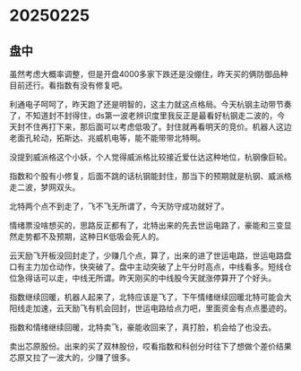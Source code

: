 # 20250225

## 盘中

虽然考虑大概率调整，但是开盘4000多家下跌还是没绷住，昨天买的俩防御品种目前还行。看指数有没有修复吧。

利通电子呵呵了，昨天跑了还是明智的，这主力就这点格局。今天杭钢主动带节奏了，不知道封不封得住，ds第一波老辨识度里我反正是最看好杭钢走二波的，今天封不住再打下来，那后面可以考虑低吸了。封住就再看明天的竞价。机器人这边老面孔轮动，拓斯达、兆威机电等，能不能带带北特啊。

没提到威派格这个小妖，个人觉得威派格比较接近爱仕达这种地位，杭钢像巨轮。

指数和个股有小修复，后面不跳的话杭钢能封住，那当下的预期就是杭钢、威派格走二波，梦网双头。

北特两个点不到走了，飞不飞无所谓了，今天防守成功就好了。

情绪票没啥想买的，思路反正都有了，北特出来的先去世运电路了，豪能和三变显然走势都不及预期，这种日K低吸会死人的。

云天励飞开板没回封走了，少赚几个点，算了，出来的进了世运电路，世运电路盘口有主力加仓动作，快突破了。盘中主动突破了上午分时高点，中线看多。短线仓位急得话可以走，中线无所谓。昨天刚买的中线股今天就涨停算开了个好头。

指数继续回暖，机器人起来了，北特应该是飞了，下午情绪继续回暖北特可能会大阳线走加速，云天励飞有机会回封，世运电路给点力吧，里面资金有点点墨迹的。

指数和情绪继续回暖，北特卖飞，豪能收回来了，真打脸，机会给了也没去。

卖出芯原股份。出来的买了双林股份，哎看指数和科创分时往下了想做个差价结果芯原又拉了一波大的，少赚了很多。
